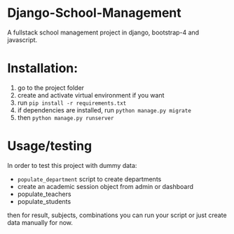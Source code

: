 # Django-School-Management
A fullstack school management project in django, bootstrap-4 and javascript.

# Installation:
1. go to the project folder
2. create and activate virtual environment if you want
3. run `pip install -r requirements.txt`
4. if dependencies are installed, run `python manage.py migrate`
5. then `python manage.py runserver`

# Usage/testing
In order to test this project with dummy data:

* `populate_department` script to create departments
* create an academic session object from admin or dashboard
* populate_teachers
* populate_students

then for result, subjects, combinations you can run your script or just 
create data manually for now.
